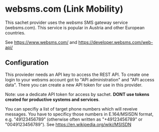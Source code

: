 # websms.com (Link Mobility)

This sachet provider uses the *websms* SMS gateway service (websms.com). This service is popular in Austria and other European countries.

See https://www.websms.com/ and https://developer.websms.com/web-api/


## Configuration

This provieder needs an API key to access the REST API. To create one login to your websms account got to "API administration" and "API access data". There you can create a new API token for use in this provider.

Note: use a dedicate API token for access by sachet. **DONT use tokens created for productive systems and services**.

You can specifiy a list of target phone numbers which will reveive messages. You have to specificy those numbers in E.164/MSISDN format, e.g. "49123456789" (otherwise often written as "+49123456789" or "0049123456789"). See https://en.wikipedia.org/wiki/MSISDN